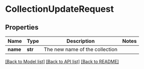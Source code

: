 # CollectionUpdateRequest

## Properties
Name | Type | Description | Notes
------------ | ------------- | ------------- | -------------
**name** | **str** | The new name of the collection | 

[[Back to Model list]](../README.md#documentation-for-models) [[Back to API list]](../README.md#documentation-for-api-endpoints) [[Back to README]](../README.md)

